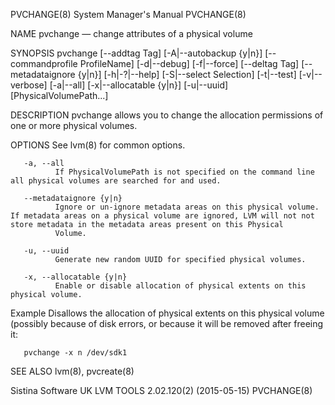PVCHANGE(8)                                                                                System Manager's Manual                                                                                PVCHANGE(8)



NAME
       pvchange — change attributes of a physical volume

SYNOPSIS
       pvchange  [--addtag  Tag]  [-A|--autobackup {y|n}] [--commandprofile ProfileName] [-d|--debug] [-f|--force] [--deltag Tag] [--metadataignore {y|n}] [-h|-?|--help] [-S|--select Selection] [-t|--test]
       [-v|--verbose] [-a|--all] [-x|--allocatable {y|n}] [-u|--uuid] [PhysicalVolumePath...]

DESCRIPTION
       pvchange allows you to change the allocation permissions of one or more physical volumes.

OPTIONS
       See lvm(8) for common options.

       -a, --all
              If PhysicalVolumePath is not specified on the command line all physical volumes are searched for and used.

       --metadataignore {y|n}
              Ignore or un-ignore metadata areas on this physical volume.  If metadata areas on a physical volume are ignored, LVM will not not store metadata in the metadata areas present on this Physical
              Volume.

       -u, --uuid
              Generate new random UUID for specified physical volumes.

       -x, --allocatable {y|n}
              Enable or disable allocation of physical extents on this physical volume.

Example
       Disallows the allocation of physical extents on this physical volume (possibly because of disk errors, or because it will be removed after freeing it:

       pvchange -x n /dev/sdk1

SEE ALSO
       lvm(8), pvcreate(8)



Sistina Software UK                                                                   LVM TOOLS 2.02.120(2) (2015-05-15)                                                                          PVCHANGE(8)
